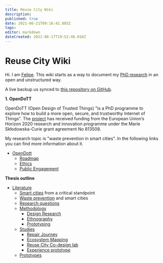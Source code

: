 ```yaml
---
title: Reuse City Wiki
description: 
published: true
date: 2021-06-21T09:16:42.885Z
tags: 
editor: markdown
dateCreated: 2021-06-17T19:52:46.018Z
---
```


# Reuse City Wiki

Hi. I am [Felipe](https://is.efeefe.me). This wiki starts as a way to document my [PhD research](/opendott) in an open and unstructured way.

A live backup us synced to [this repository on GitHub](https://github.com/reuse-city/wiki/).

**1. OpenDoTT**

OpenDoTT (Open Design of Trusted Things) "is a PhD programme to explore how to build a more open, secure, and trustworthy Internet of Things". The [project](https://opendott.org) has received funding from the European Union’s Horizon 2020 research and innovation programme under the Marie Skłodowska-Curie grant agreement No 813508.

My research topic is "waste prevention in smart cities". In the following links you can find more information about it.

- [OpenDott](/opendott)
	- [Roadmap](/opendott/roadmap)
  - [Ethics](/opendott/ethics)
  - [Public Engagement](/opendott/public-engagement)

**Thesis outline**

- [Literature](/opendott/literature)
  	- [Smart cities](/opendott/literature/smart-cities) from a critical standpoint
    - [Waste prevention](/opendott/literature/waste-prevention) and smart cities
  - [Research questions](/opendott/research-questions)
  - [Methodology](/opendott/methodology)
  	- [Design Research](/opendott/methodology/design-research)
    - [Ethnography](/opendott/methodology/ethnography)
    - [Prototyping](/opendott/methodology/prototyping)
  - [Studies](/opendott/studies)
  	- [Repair Journey](/opendott/studies/repair-journey)
    - [Ecosystem Mapping](/opendott/studies/ecosystem-mapping)
    - [Reuse City Co-design lab](/opendott/studies/reuse-city-lab)
    - [Experience prototype](/opendott/studies/experience-prototype)
  - [Prototypes](/opendott/prototypes)
 
